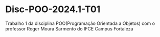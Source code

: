 # Disc-POO-2024.1-T01
Trabalho 1 da disciplina POO(Programação Orientada a Objetos) com o professor Roger Moura Sarmento do IFCE Campus Fortaleza
